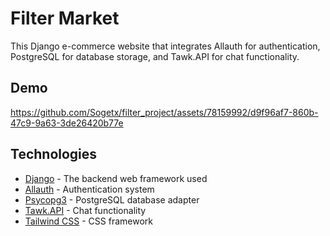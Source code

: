 # Filter Market 
This Django e-commerce website that integrates Allauth for authentication, PostgreSQL for database storage, and Tawk.API for chat functionality.

## Demo


https://github.com/Sogetx/filter_project/assets/78159992/d9f96af7-860b-47c9-9a63-3de26420b77e


## Technologies
- [Django](https://www.djangoproject.com/) - The backend web framework used
- [Allauth](https://allauth.org/) - Authentication system
- [Psycopg3](https://www.psycopg.org/) - PostgreSQL database adapter
- [Tawk.API](https://developer.tawk.to/jsapi/) - Chat functionality
- [Tailwind CSS](https://tailwindcss.com/) - CSS framework
